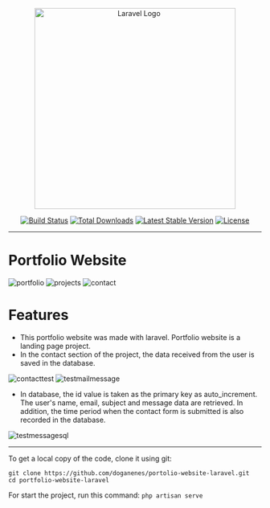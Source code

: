 <p align="center"><a href="https://laravel.com" target="_blank"><img src="https://raw.githubusercontent.com/laravel/art/master/logo-lockup/5%20SVG/2%20CMYK/1%20Full%20Color/laravel-logolockup-cmyk-red.svg" width="400" alt="Laravel Logo"></a></p>

<p align="center">
<a href="https://github.com/laravel/framework/actions"><img src="https://github.com/laravel/framework/workflows/tests/badge.svg" alt="Build Status"></a>
<a href="https://packagist.org/packages/laravel/framework"><img src="https://img.shields.io/packagist/dt/laravel/framework" alt="Total Downloads"></a>
<a href="https://packagist.org/packages/laravel/framework"><img src="https://img.shields.io/packagist/v/laravel/framework" alt="Latest Stable Version"></a>
<a href="https://packagist.org/packages/laravel/framework"><img src="https://img.shields.io/packagist/l/laravel/framework" alt="License"></a>
</p>

----

# Portfolio Website  
![portfolio](https://github.com/doganenes/quiz-app/assets/86846812/0052c7b6-999e-4088-bf0d-b684f7367fa3)
![projects](https://github.com/doganenes/quiz-app/assets/86846812/de08061f-855b-4e18-b99a-feaa11ad954b)
![contact](https://github.com/doganenes/quiz-app/assets/86846812/8daf5da2-ef5e-4d2d-9755-91d27e758a75)


# Features
* This portfolio website was made with laravel. Portfolio website is a landing page project.
* In the contact section of the project, the data received from the user is saved in the database.

![contacttest](https://github.com/doganenes/quiz-app/assets/86846812/81df416d-ed7c-4832-bfeb-fcb5a70a128d)
![testmailmessage](https://github.com/doganenes/quiz-app/assets/86846812/dd834d28-b6f0-4c72-afe3-973c7b5e95e5)
* In database, the id value is taken as the primary key as auto_increment. The user's name, email, subject and message data are retrieved. In addition, the time period when the contact form is submitted is also recorded in the database.

![testmessagesql](https://github.com/doganenes/quiz-app/assets/86846812/ea5b9dfb-702c-49ec-ae8e-347d7cc63771)

----

To get a local copy of the code, clone it using git:
```
git clone https://github.com/doganenes/portolio-website-laravel.git
cd portfolio-website-laravel
```

For start the project, run this command:
`php artisan serve`
